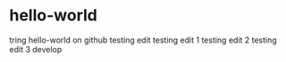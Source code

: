 # hello-world
tring hello-world on github
testing edit
testing edit 1
testing edit 2
testing edit 3 develop

